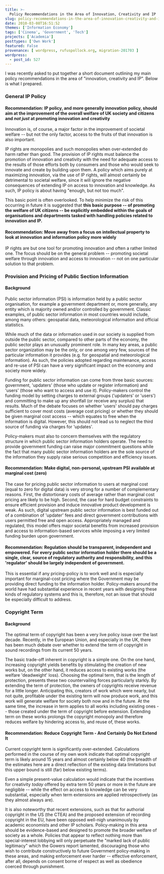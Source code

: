 ```yaml
---
title: >-
  Policy Recommendations in the Area of Innovation, Creativity and IP
slug: policy-recommendations-in-the-area-of-innovation-creativity-and-ip
date: 2010-03-08T16:51:52
themes: ['Information Economy']
tags: ['Cinema', 'Government', 'Tech']
projects: ['Academia']
posttypes: ['Own Work']
featured: False
provenance: [ wordpress, rufuspollock.org, migration-201703 ]
wordpress:
  - post_id: 527
---
```


I was recently asked to put together a short document outlining my main policy recommendations in the area of "innovation, creativity and IP". Below is what I prepared. 

### General IP Policy

#### Recommendation: IP policy, and more generally innovation policy, should aim at the improvement of the overall welfare of UK society and citizens and *not just* at promoting innovation and creativity

Innovation is, of course, a major factor in the improvement of societal welfare -- but not the only factor, access to the fruits of that innovation is also important.

IP rights are monopolies and such monopolies when over-extended do harm rather than good. The provision of IP rights must balance the promotion of innovation and creativity with the need for adequate access to the results of those efforts both by consumers and those who would seek to innovate and create by building upon them. A policy which aims purely at maximizing innovation, via the use of IP rights, will almost certainly be detrimental to societal welfare, since it will ignore the negative consequences of extending IP on access to innovation and knowledge. As such, IP policy is about having "enough, but not too much".

This basic point is often overlooked. To help minimize the risk of this occurring in future it is suggested that **this basic purpose -- of promoting the welfare of UK citizens -- be explicitly embedded within the goals of organisations and departments tasked with handling policies related to innovation and IP.**

#### Recommendation:  Move away from a focus on intellectual property to look at innovation and information policy more widely

IP rights are but one tool for promoting innovation and often a rather limited one. The focus should be on the general problem -- promoting societal welfare through innovation and access to innovation -- not on one particular solution to that problem.


### Provision and Pricing of Public Section Information

#### Background

Public sector information (PSI) is information held by a public sector organisation, for example a government department or, more generally, any entity which is majority owned and/or controlled by government.
Classic examples, of public sector information in most countries would include, among many others: geospatial data, meteorological information and official statistics.

While much of the data or information used in our society is supplied from outside the public sector, compared to other parts of the economy, the public sector plays an unusually prominent role. In many key areas, a public sector organization may be the only, or one among very few, sources of the particular information it provides (e.g. for geospatial and meteorological information). As such, the policies adopted regarding maintenance, access and re-use of PSI can have a very significant impact on the economy and society more widely.

Funding for public sector information can come from three basic sources: government, 'updaters' (those who update or register information) and 'users' (those who want to access and use it). Policy-makers control the funding model by setting charges to external groups ('updaters' or 'users') and committing to make up any shortfall (or receive any surplus) that results. Much of the debate focuses on whether 'users' should pay charges sufficient to cover most costs (average cost pricing) or whether they should be given marginal cost access -- which equates to free when the information is digital. However, this should not lead us to neglect the third source of funding via charges for 'updates'.

Policy-makers must also to concern themselves with the regulatory structure in which public sector information holders operate. The need to provide government funding can raise major commitment questions while the fact that many public sector information holders are the sole source of the information they supply raise serious competition and efficiency issues.

#### Recommendation: Make digital, non-personal, upstream PSI available at marginal cost (zero)

The case for pricing public sector information to users at marginal cost (equal to zero for digital data) is very strong for a number of complementary reasons. First, the distortionary costs of average rather than marginal cost pricing are likely to be high. Second, the case for hard budget constraints to ensure efficient provision and induce innovative product development is weak. As such, digital upstream public sector information is best funded out of a combination of 'updater' fees and direct government contributions with users permitted free and open access. Appropriately managed and regulated, this model offers major societal benefits from increased provision and access to information-based services while imposing a very limited funding burden upon government.

#### Recommendation: Regulation should be transparent, independent and empowered. For every public sector information holder there should be a single, clear, source of regulatory authority and responsibility, and this 'regulator' should be largely independent of government.

This is essential if any pricing-policy is to work well and is especially important for marginal-cost pricing where the Government may be providing direct funding to the information holder. Policy-makers around the world have had substantial experience in recent years with designing these kinds of regulatory systems and this is, therefore, not an issue that should be especially difficult to address.


### Copyright Term

#### Background

The optimal term of copyright has been a very live policy issue over the last decade. Recently, in the European Union, and especially in the UK, there has been much debate over whether to extend the term of copyright in sound recordings from its current 50 years.

The basic trade-off inherent in copyright is a simple one. On the one hand, increasing copyright yields benefits by stimulating the creation of new works
but, on the other hand, it reduces access to existing works (the welfare 'deadweight' loss). Choosing the optimal term, that is the length of protection, presents these two countervailing forces particularly starkly. By extending the term of protection, the owners of copyrights receive revenue for a little longer. Anticipating this, creators of work which were nearly, but not quite, profitable under the existing term will now produce work, and this work will generate welfare for society both now and in the future. At the same time, the increase in term applies to all works including existing ones -- those created under the term of copyright before extension. Extending term on these works prolongs the copyright monopoly and therefore reduces welfare by hindering access to, and reuse of, these works.


#### Recommendation: Reduce Copyright Term - And Certainly Do Not Extend It

Current copyright term is significantly over-extended. Calculations performed in the course of my own work indicate that optimal copyright term is likely around 15 years and almost certainly below 40 (the breadth of the estimates here are a direct reflection of the existing data limitations but this upper bound is still (far) below existing terms).

Even a simple present-value calculation would indicate that the incentives for creativity *today* offered by extra term 50 years or more in the future are negligible -- while the effect on access to knowledge can be very substantial, especially when term extensions are applied retrospectively (as they almost always are).

It is also noteworthy that recent extensions, such as that for authorial copyright in the US (the CTEA) and the proposed extension of recording copyright in the EU, have been opposed well-nigh unanimously by academic economists and other IP scholars. Policy-making in this area should be evidence-based and designed to promote the broader welfare of society as a whole. Policies that appear to reflect nothing more than special-interest lobbying will only perpetuate the "marked lack of public legitimacy" which the Gowers report lamented, discouraging those who wish to contribute constructively to future Government policy-making in these areas, and making enforcement ever harder -- effective enforcement, after all, depends on consent borne of respect as well as obedience coerced through punishment.


